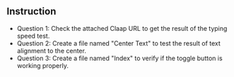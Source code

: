 ## Instruction

 - Question 1: Check the attached Claap URL to get the result of the typing speed test.
 - Question 2: Create a file named "Center Text" to test the result of text alignment to the center.
 - Question 3: Create a file named "Index" to verify if the toggle button is working properly.
